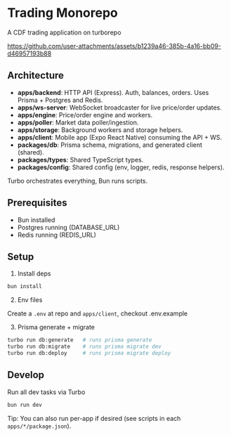 # Trading Monorepo

A CDF trading application on turborepo

https://github.com/user-attachments/assets/b1239a46-385b-4a16-bb09-d46957193b88

## Architecture

- **apps/backend**: HTTP API (Express). Auth, balances, orders. Uses Prisma + Postgres and Redis.
- **apps/ws-server**: WebSocket broadcaster for live price/order updates.
- **apps/engine**: Price/order engine and workers.
- **apps/poller**: Market data poller/ingestion.
- **apps/storage**: Background workers and storage helpers.
- **apps/client**: Mobile app (Expo React Native) consuming the API + WS.
- **packages/db**: Prisma schema, migrations, and generated client (shared).
- **packages/types**: Shared TypeScript types.
- **packages/config**: Shared config (env, logger, redis, response helpers).

Turbo orchestrates everything, Bun runs scripts.

## Prerequisites

- Bun installed 
- Postgres running (DATABASE_URL)
- Redis running (REDIS_URL)

## Setup

1) Install deps

```sh
bun install
```

2) Env files 

Create a `.env` at repo and `apps/client`, checkout .env.example

3) Prisma generate + migrate

```sh
turbo run db:generate   # runs prisma generate
turbo run db:migrate    # runs prisma migrate dev
turbo run db:deploy     # runs prisma migrate deploy

```

## Develop

Run all dev tasks via Turbo

```sh
bun run dev
```

Tip: You can also run per-app if desired (see scripts in each `apps/*/package.json`).
